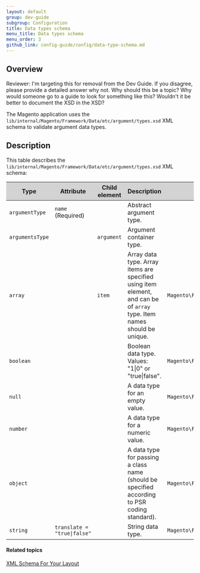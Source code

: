 ```yaml
---
layout: default
group: dev-guide
subgroup: Configuration
title: Data types schema
menu_title: Data types schema
menu_order: 3
github_link: config-guide/config/data-type-schema.md
---
```


<h2 id="overview">Overview</h2>
<p class="q">Reviewer: I'm targeting this for removal from the Dev Guide. If you disagree, please provide a detailed answer why not. Why should this be a topic? Why would someone go to a guide to look for something like this? Wouldn't it be better to document the XSD in the XSD?</p>


<p>The Magento application uses the <code>lib/internal/Magento/Framework/Data/etc/argument/types.xsd</code> XML schema to validate argument data types.</p>
<h2 id="description">Description</h2>
<p>This table describes the <code>lib/internal/Magento/Framework/Data/etc/argument/types.xsd</code> XML schema:</p>
<table style="width:100%">
   <colgroup>
      <col width="15%">
      <col width="15%">
      <col width="15%">
      <col width="35%">
      <col width="20%">
   </colgroup>
   <thead>
      <tr style="background-color:lightgray">
         <th>Type</th>
         <th>Attribute</th>
         <th>Child element</th>
         <th>Description</th>
         <th>Implemented by</th>
      </tr>
   </thead>
   <tbody>
      <tr>
         <td><code>argumentType</code></td>
         <td><code>name</code> (Required)</td>
         <td>&nbsp;</td>
         <td>Abstract argument type.</td>
         <td>&nbsp;</td>
      </tr>
      <tr>
         <td><code>argumentsType</code></td>
         <td>&nbsp;</td>
         <td><code>argument</code></td>
         <td>Argument container type.</td>
         <td>&nbsp;</td>
      </tr>
      <tr>
         <td><code>array</code></td>
         <td>&nbsp;</td>
         <td><code>item</code></td>
         <td>Array data type. Array items are specified using item element, and can be of <code>array</code> type. Item names should be unique.</td>
         <td><code>Magento\Framework\Data\Argument\Interpreter\ArrayType</code></td>
      </tr>
      <tr>
         <td><code>boolean</code></td>
         <td>&nbsp;</td>
         <td>&nbsp;</td>
         <td>Boolean data type. Values: "1|0" or "true|false".</td>
         <td><code>Magento\Framework\Data\Argument\Interpreter\Boolean</code></td>
      </tr>
      <tr>
         <td><code>null</code></td>
         <td>&nbsp;</td>
         <td>&nbsp;</td>
         <td>A data type for an empty value.</td>
         <td><code>Magento\Framework\Data\Argument\Interpreter\NullType</code></td>
      </tr>
      <tr>
         <td><code>number</code></td>
         <td>&nbsp;</td>
         <td>&nbsp;</td>
         <td>A data type for a numeric value.</td>
         <td><code>Magento\Framework\Data\Argument\Interpreter\Number</code></td>
      </tr>
      <tr>
         <td><code>object</code></td>
         <td>&nbsp;</td>
         <td>&nbsp;</td>
         <td>A data type for passing a class name (should be specified according to PSR coding standard).</td>
         <td><code>Magento\Framework\Data\Argument\Interpreter\Object</code></td>
      </tr>
      <tr>
         <td><code>string</code></td>
         <td><code>translate = "true|false"</code></td>
         <td>&nbsp;</td>
         <td>String data type.</td>
         <td><code>Magento\Framework\Data\Argument\Interpreter\String</code></td>
      </tr>
   </tbody>
</table>

#### Related topics

<p><a href="../view/xml-schema-layout.html" target="_blank">XML Schema For Your Layout</a></p>